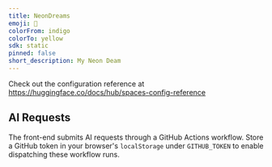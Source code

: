 ```yaml
---
title: NeonDreams
emoji: 🚀
colorFrom: indigo
colorTo: yellow
sdk: static
pinned: false
short_description: My Neon Deam
---
```


Check out the configuration reference at https://huggingface.co/docs/hub/spaces-config-reference

## AI Requests

The front-end submits AI requests through a GitHub Actions workflow. Store a GitHub token in your browser's
`localStorage` under `GITHUB_TOKEN` to enable dispatching these workflow runs.

